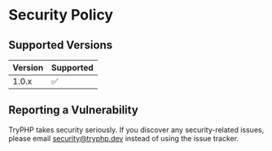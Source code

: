 # Security Policy

## Supported Versions

| Version | Supported          |
| ------- | ------------------ |
| 1.0.x   | :white_check_mark: |

## Reporting a Vulnerability

TryPHP takes security seriously. If you discover any security-related issues, please email <security@tryphp.dev> instead of using the issue tracker.
